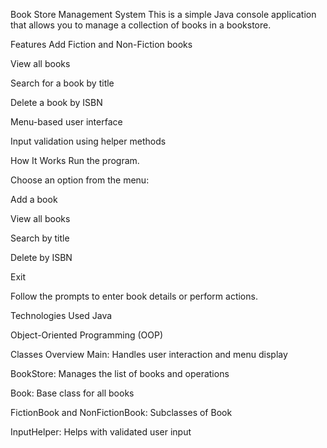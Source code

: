 Book Store Management System
This is a simple Java console application that allows you to manage a collection of books in a bookstore.

Features
Add Fiction and Non-Fiction books

View all books

Search for a book by title

Delete a book by ISBN

Menu-based user interface

Input validation using helper methods

How It Works
Run the program.

Choose an option from the menu:

Add a book

View all books

Search by title

Delete by ISBN

Exit

Follow the prompts to enter book details or perform actions.

Technologies Used
Java

Object-Oriented Programming (OOP)

Classes Overview
Main: Handles user interaction and menu display

BookStore: Manages the list of books and operations

Book: Base class for all books

FictionBook and NonFictionBook: Subclasses of Book

InputHelper: Helps with validated user input
